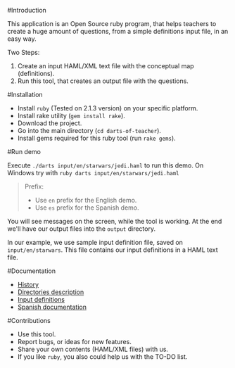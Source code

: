 #Introduction

This application is an Open Source ruby program, that helps teachers
to create a huge amount of questions, from a simple definitions input file,
in an easy way.

Two Steps:

1. Create an input HAML/XML text file with the conceptual map (definitions).
1. Run this tool, that creates an output file with the questions.

#Installation

* Install `ruby` (Tested on 2.1.3 version) on your specific platform.
* Install rake utility (`gem install rake`).
* Download the project.
* Go into the main directory (`cd darts-of-teacher`).
* Install gems required for this ruby tool (run `rake gems`).

#Run demo

Execute `./darts input/en/starwars/jedi.haml` to run this demo.
On Windows try with `ruby darts input/en/starwars/jedi.haml`

> Prefix:
> * Use `en` prefix for the English demo.
> * Use `es` prefix for the Spanish demo.

You will see messages on the screen, while the tool is working.
At the end we'll have our output files into the `output` directory.

In our example, we use sample input definition file, saved on `input/en/starwars`.
This file contains our input definitions in a HAML text file.

#Documentation

* [History](./docs/en/history.md)
* [Directories description](./docs/en/dirtree.md)
* [Input definitions](./docs/en/inputs.md)
* [Spanish documentation](./docs/es/README.md)

#Contributions

* Use this tool.
* Report bugs, or ideas for new features.
* Share your own contents (HAML/XML files) with us.
* If you like `ruby`, you also could help us with the TO-DO list.
